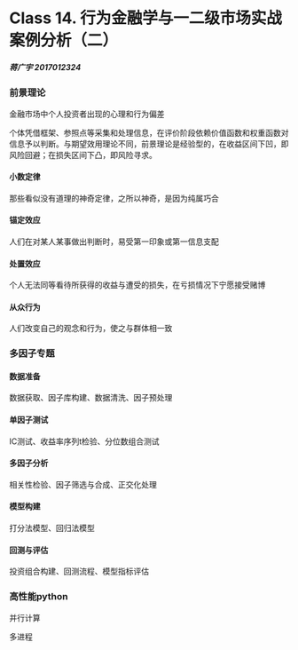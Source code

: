 # Class 14. 行为金融学与一二级市场实战案例分析（二）

##### 蒋广宇 2017012324

### 前景理论

金融市场中个人投资者出现的心理和行为偏差

个体凭借框架、参照点等采集和处理信息，在评价阶段依赖价值函数和权重函数对信息予以判断。与期望效用理论不同，前景理论是经验型的，在收益区间下凹，即风险回避；在损失区间下凸，即风险寻求。

#### 小数定律

那些看似没有道理的神奇定律，之所以神奇，是因为纯属巧合

#### 锚定效应

人们在对某人某事做出判断时，易受第一印象或第一信息支配

#### 处置效应

个人无法同等看待所获得的收益与遭受的损失，在亏损情况下宁愿接受赌博

#### 从众行为

人们改变自己的观念和行为，使之与群体相一致

### 多因子专题

#### 数据准备

数据获取、因子库构建、数据清洗、因子预处理

#### 单因子测试

IC测试、收益率序列t检验、分位数组合测试

#### 多因子分析

相关性检验、因子筛选与合成、正交化处理

#### 模型构建

打分法模型、回归法模型

#### 回测与评估

投资组合构建、回测流程、模型指标评估

### 高性能python

并行计算

多进程